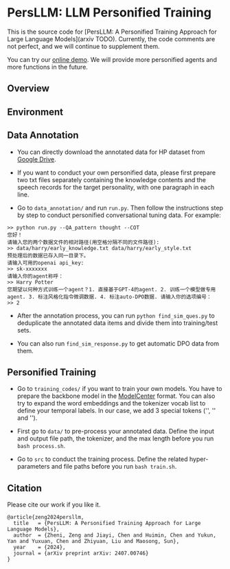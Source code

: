 # PersLLM: LLM Personified Training 

This is the source code for [PersLLM: A Personified Training Approach for Large Language Models](arxiv TODO). Currently, the code comments are not perfect, and we will continue to supplement them.

You can try our [online demo](http://label.shuzibeijing.cn:5173/). We will provide more personified agents and more functions in the future.

## Overview

## Environment

## Data Annotation

- You can directly download the annotated data for HP dataset from [Google Drive](https://drive.google.com/drive/folders/1DEliZQD_XU-Ev5eNDU_VgHjxNphqjzJE?usp=sharing). 

- If you want to conduct your own personified data, please first prepare two txt files separately containing the knowledge contents and the speech records for the target personality, with one paragraph in each line. 

- Go to `data_annotation/` and run `run.py`. Then follow the instructions step by step to conduct personified conversational tuning data. For example:

```
>> python run.py --QA_pattern thought --COT
您好！
请输入您的两个数据文件的相对路径(用空格分隔不同的文件路径): 
>> data/harry/early_knowledge.txt data/harry/early_style.txt
预处理后的数据已存入同一目录下。
请输入可用的openai api_key:
>> sk-xxxxxxx
请输入你的agent称呼：
>> Harry Potter
您期望以何种方式训练一个agent？1. 直接基于GPT-4的agent. 2. 训练一个模型做专用agent. 3. 标注风格化指令微调数据. 4. 标注auto-DPO数据. 请输入你的选项编号：
>> 2
```

- After the annotation process, you can run `python find_sim_ques.py` to deduplicate the annotated data items and divide them into training/test sets. 

- You can also run `find_sim_response.py` to get automatic DPO data from them.

## Personified Training

- Go to `training_codes/` if you want to train your own models. You have to prepare the backbone model in the [ModelCenter](https://github.com/OpenBMB/ModelCenter) format. You can also try to expand the word embeddings and the tokenizer vocab list to define your temporal labels. In our case, we add 3 special tokens ('<TIME-I>', '<TIME-II>' and '<TIME-III>').

- First go to `data/` to pre-process your annotated data. Define the input and output file path, the tokenizer, and the max length before you run `bash process.sh`.

- Go to `src` to conduct the training process. Define the related hyper-parameters and file paths before you run `bash train.sh`.

## Citation

Please cite our work if you like it.
```
@article{zeng2024persllm,
  title   = {PersLLM: A Personified Training Approach for Large Language Models},
  author  = {Zheni, Zeng and Jiayi, Chen and Huimin, Chen and Yukun, Yan and Yuxuan, Chen and Zhiyuan, Liu and Maosong, Sun},
  year    = {2024},
  journal = {arXiv preprint arXiv: 2407.00746}
}
```
